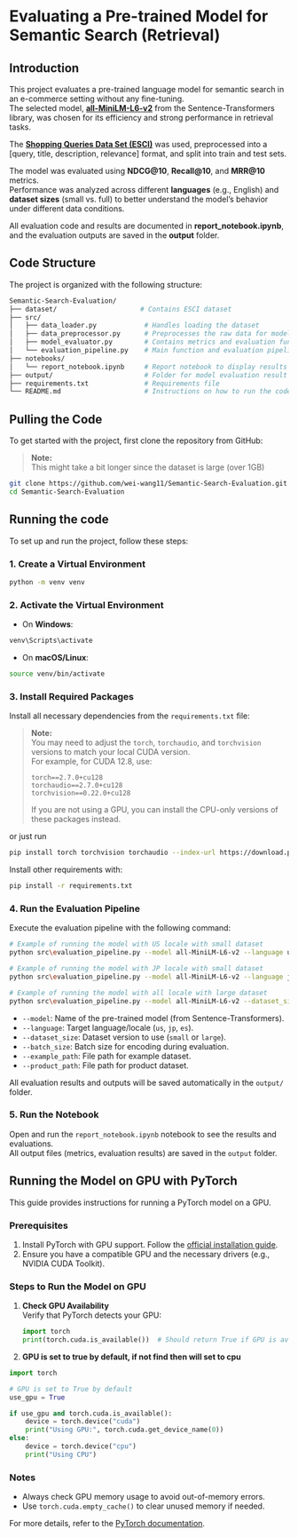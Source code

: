 # Evaluating a Pre-trained Model for Semantic Search (Retrieval)

## Introduction

This project evaluates a pre-trained language model for semantic search in an e-commerce setting without any fine-tuning.  
The selected model, [**all-MiniLM-L6-v2**](https://huggingface.co/sentence-transformers/all-MiniLM-L6-v2) from the Sentence-Transformers library, was chosen for its efficiency and strong performance in retrieval tasks.

The [**Shopping Queries Data Set (ESCI)**](https://github.com/amazon-science/esci-data) was used, preprocessed into a [query, title, description, relevance] format, and split into train and test sets.

The model was evaluated using **NDCG@10**, **Recall@10**, and **MRR@10** metrics.  
Performance was analyzed across different **languages** (e.g., English) and **dataset sizes** (small vs. full) to better understand the model’s behavior under different data conditions.

All evaluation code and results are documented in **report_notebook.ipynb**, and the evaluation outputs are saved in the **output** folder.

## Code Structure

The project is organized with the following structure:
```bash
Semantic-Search-Evaluation/
├── dataset/                     # Contains ESCI dataset
├── src/
│   ├── data_loader.py            # Handles loading the dataset
│   ├── data_preprocessor.py      # Preprocesses the raw data for model input
│   ├── model_evaluator.py        # Contains metrics and evaluation functions
│   └── evaluation_pipeline.py    # Main function and evaluation pipeline coordinating the evaluation process
├── notebooks/
│   └── report_notebook.ipynb     # Report notebook to display results
├── output/                       # Folder for model evaluation result storage
├── requirements.txt              # Requirements file
└── README.md                     # Instructions on how to run the code
```

## Pulling the Code
To get started with the project, first clone the repository from GitHub:
> **Note:**  
> This might take a bit longer since the dataset is large (over 1GB)

```bash
git clone https://github.com/wei-wang11/Semantic-Search-Evaluation.git
cd Semantic-Search-Evaluation
```

## Running the code
To set up and run the project, follow these steps:

### 1. Create a Virtual Environment

```bash
python -m venv venv
```

### 2. Activate the Virtual Environment

- On **Windows**:

```bash
venv\Scripts\activate
```

- On **macOS/Linux**:

```bash
source venv/bin/activate
```

### 3. Install Required Packages

Install all necessary dependencies from the `requirements.txt` file:

> **Note:**  
> You may need to adjust the `torch`, `torchaudio`, and `torchvision` versions to match your local CUDA version.  
> For example, for CUDA 12.8, use:
> ```
> torch==2.7.0+cu128
> torchaudio==2.7.0+cu128
> torchvision==0.22.0+cu128
> ```
>  
> If you are not using a GPU, you can install the CPU-only versions of these packages instead.

or just run 
```bash
pip install torch torchvision torchaudio --index-url https://download.pytorch.org/whl/cu128
```

Install other requirements with:

```bash
pip install -r requirements.txt
```
### 4. Run the Evaluation Pipeline

Execute the evaluation pipeline with the following command:

```bash
# Example of running the model with US locale with small dataset
python src\evaluation_pipeline.py --model all-MiniLM-L6-v2 --language us --dataset_size small --batch_size 128 --example_path dataset/shopping_queries_dataset_examples.parquet --product_path dataset/shopping_queries_dataset_products.parquet
```

```bash
# Example of running the model with JP locale with small dataset
python src\evaluation_pipeline.py --model all-MiniLM-L6-v2 --language jp --dataset_size small --batch_size 128 --example_path dataset/shopping_queries_dataset_examples.parquet --product_path dataset/shopping_queries_dataset_products.parquet
```

```bash
# Example of running the model with all locale with large dataset
python src\evaluation_pipeline.py --model all-MiniLM-L6-v2 --dataset_size large --batch_size 128 --example_path dataset/shopping_queries_dataset_examples.parquet --product_path dataset/shopping_queries_dataset_products.parquet
```

- `--model`: Name of the pre-trained model (from Sentence-Transformers).
- `--language`: Target language/locale (`us`, `jp`, `es`).
- `--dataset_size`: Dataset version to use (`small` or `large`).
- `--batch_size`: Batch size for encoding during evaluation.
- `--example_path`: File path for example dataset.
- `--product_path`: File path for product dataset.

All evaluation results and outputs will be saved automatically in the `output/` folder.

### 5. Run the Notebook

Open and run the `report_notebook.ipynb` notebook to see the results and evaluations.  
All output files (metrics, evaluation results) are saved in the `output` folder.

## Running the Model on GPU with PyTorch

This guide provides instructions for running a PyTorch model on a GPU.

### Prerequisites

1. Install PyTorch with GPU support. Follow the [official installation guide](https://pytorch.org/get-started/locally/).
2. Ensure you have a compatible GPU and the necessary drivers (e.g., NVIDIA CUDA Toolkit).

### Steps to Run the Model on GPU

1. **Check GPU Availability**  
    Verify that PyTorch detects your GPU:
    ```python
    import torch
    print(torch.cuda.is_available())  # Should return True if GPU is available
    ```
2. **GPU is set to true by default, if not find then will set to cpu**  
```python
import torch

# GPU is set to True by default
use_gpu = True

if use_gpu and torch.cuda.is_available():
    device = torch.device("cuda")
    print("Using GPU:", torch.cuda.get_device_name(0))
else:
    device = torch.device("cpu")
    print("Using CPU")
```

### Notes

- Always check GPU memory usage to avoid out-of-memory errors.
- Use `torch.cuda.empty_cache()` to clear unused memory if needed.

For more details, refer to the [PyTorch documentation](https://pytorch.org/docs/).  